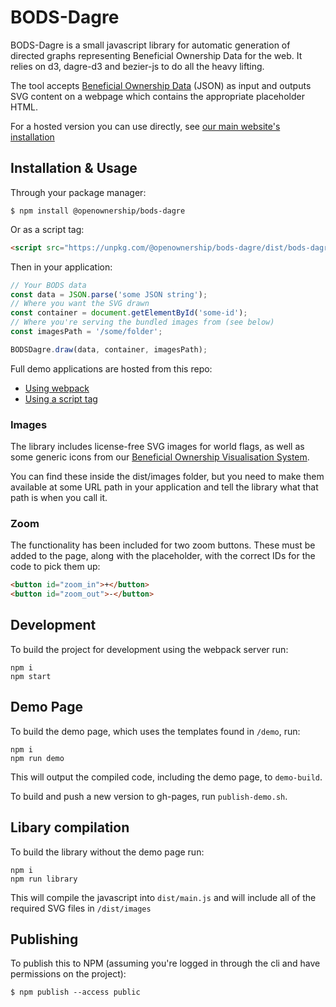 # BODS-Dagre

BODS-Dagre is a small javascript library for automatic generation of directed
graphs representing Beneficial Ownership Data for the web. It relies on d3,
dagre-d3 and bezier-js to do all the heavy lifting.

The tool accepts [Beneficial Ownership Data](http://standard.openownership.org/)
(JSON) as input and outputs SVG content on a webpage which contains the
appropriate placeholder HTML.

For a hosted version you can use directly, see [our main website's installation](https://openownership.org/visualisation/visualisation-tool/)

## Installation & Usage

Through your package manager:

```shell
$ npm install @openownership/bods-dagre
```

Or as a script tag:

```html
<script src="https://unpkg.com/@openownership/bods-dagre/dist/bods-dagre.js"></script>
```

Then in your application:

```js
// Your BODS data
const data = JSON.parse('some JSON string');
// Where you want the SVG drawn
const container = document.getElementById('some-id');
// Where you're serving the bundled images from (see below)
const imagesPath = '/some/folder';

BODSDagre.draw(data, container, imagesPath);
```

Full demo applications are hosted from this repo:
- <a href="https://openownership.github.io/visualisation-tool/">Using webpack</a>
- <a href="https://openownership.github.io/visualisation-tool/script-tag.html">Using a script tag</a>

### Images

The library includes license-free SVG images for world flags, as well as some
generic icons from our [Beneficial Ownership Visualisation System](https://openownership.org/visualisation/).

You can find these inside the dist/images folder, but you need to make them
available at some URL path in your application and tell the library what that
path is when you call it.

### Zoom

The functionality has been included for two zoom buttons. These must be added to
the page, along with the placeholder, with the correct IDs for the code to
pick them up:

```html
<button id="zoom_in">+</button>
<button id="zoom_out">-</button>
```

## Development
To build the project for development using the webpack server run:

```
npm i
npm start
```

## Demo Page
To build the demo page, which uses the templates found in `/demo`, run:

```
npm i
npm run demo
```
This will output the compiled code, including the demo page, to `demo-build`.

To build and push a new version to gh-pages, run `publish-demo.sh`.

## Libary compilation
To build the library without the demo page run:

```
npm i
npm run library
```
This will compile the javascript into `dist/main.js` and will include all of the required SVG files in `/dist/images`

## Publishing
To publish this to NPM (assuming you're logged in through the cli and have
permissions on the project):

`$ npm publish --access public`
